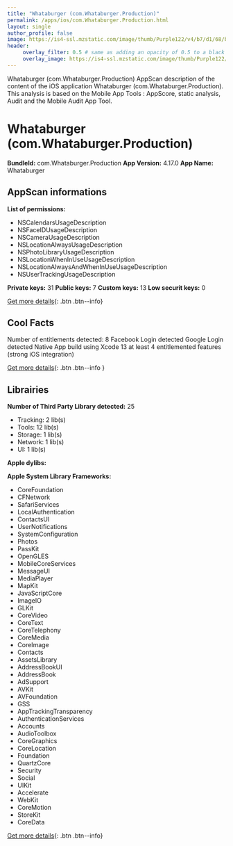 ```yaml
---
title: "Whataburger (com.Whataburger.Production)"
permalink: /apps/ios/com.Whataburger.Production.html
layout: single
author_profile: false
image: https://is4-ssl.mzstatic.com/image/thumb/Purple122/v4/b7/d1/68/b7d16858-a1c3-f336-37f1-8cf04d963fd6/AppIcons-0-0-1x_U007emarketing-0-0-0-2-0-0-sRGB-0-0-0-GLES2_U002c0-512MB-85-220-0-0.png/512x512bb.jpg
header: 
     overlay_filter: 0.5 # same as adding an opacity of 0.5 to a black background
     overlay_image: https://is4-ssl.mzstatic.com/image/thumb/Purple122/v4/b7/d1/68/b7d16858-a1c3-f336-37f1-8cf04d963fd6/AppIcons-0-0-1x_U007emarketing-0-0-0-2-0-0-sRGB-0-0-0-GLES2_U002c0-512MB-85-220-0-0.png/512x512bb.jpg
---
```

Whataburger (com.Whataburger.Production) AppScan description of the content of the iOS application Whataburger (com.Whataburger.Production). This analysis is based on the Mobile App Tools : AppScore, static analysis, Audit and the Mobile Audit App Tool.

# Whataburger (com.Whataburger.Production)

**BundleId:** com.Whataburger.Production
**App Version:** 4.17.0
**App Name:** Whataburger


## AppScan informations 

**List of permissions:** 
- NSCalendarsUsageDescription
- NSFaceIDUsageDescription
- NSCameraUsageDescription
- NSLocationAlwaysUsageDescription
- NSPhotoLibraryUsageDescription
- NSLocationWhenInUseUsageDescription
- NSLocationAlwaysAndWhenInUseUsageDescription
- NSUserTrackingUsageDescription
  
  
**Private keys:** 31
**Public keys:** 7
**Custom keys:** 13
**Low securit keys:** 0
  
[Get more details](/pricing.html){: .btn .btn--info}

## Cool Facts

Number of entitlements detected: 8
Facebook Login detected
Google Login detected
Native App
build using Xcode 13
at least 4 entitlemented features (strong iOS integration)
  
[Get more details](/pricing.html){: .btn .btn--info }

## Librairies 
**Number of Third Party Library detected:** 25
- Tracking: 2 lib(s)
- Tools: 12 lib(s)
- Storage: 1 lib(s)
- Network: 1 lib(s)
- UI: 1 lib(s)


**Apple dylibs:**


**Apple System Library Frameworks:**
- CoreFoundation
- CFNetwork
- SafariServices
- LocalAuthentication
- ContactsUI
- UserNotifications
- SystemConfiguration
- Photos
- PassKit
- OpenGLES
- MobileCoreServices
- MessageUI
- MediaPlayer
- MapKit
- JavaScriptCore
- ImageIO
- GLKit
- CoreVideo
- CoreText
- CoreTelephony
- CoreMedia
- CoreImage
- Contacts
- AssetsLibrary
- AddressBookUI
- AddressBook
- AdSupport
- AVKit
- AVFoundation
- GSS
- AppTrackingTransparency
- AuthenticationServices
- Accounts
- AudioToolbox
- CoreGraphics
- CoreLocation
- Foundation
- QuartzCore
- Security
- Social
- UIKit
- Accelerate
- WebKit
- CoreMotion
- StoreKit
- CoreData


  
[Get more details](/pricing.html){: .btn .btn--info}


